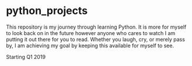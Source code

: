 # python_projects

This repository is my journey through learning Python. It is more for myself to look back on in the future however anyone who cares to watch I am putting it out there for you to read. Whether you laugh, cry, or merely pass by, I am achieving my goal by keeping this available for myself to see.

Starting Q1 2019
